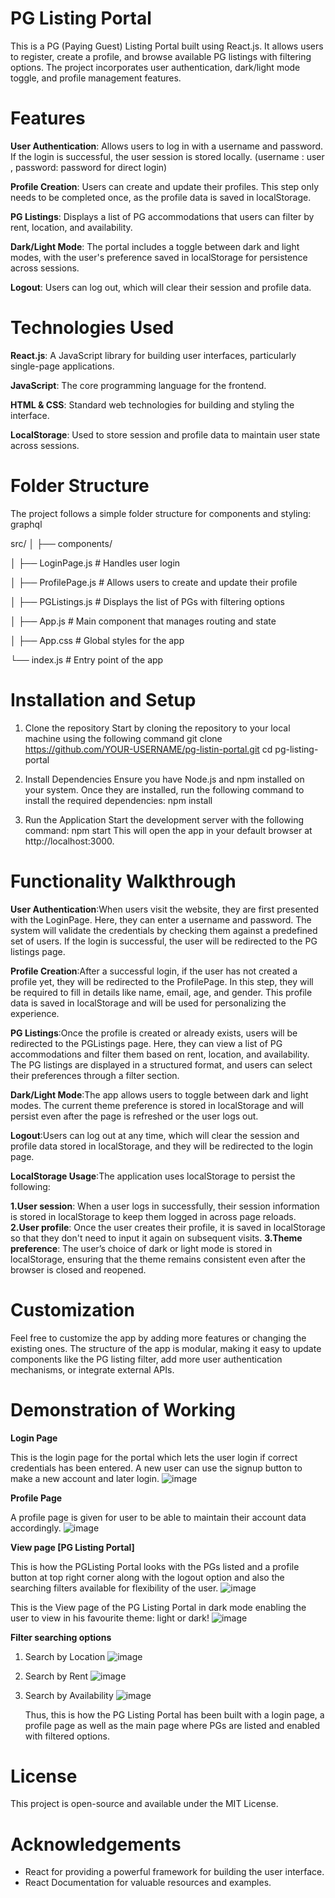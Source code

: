 # PG Listing Portal
This is a PG (Paying Guest) Listing Portal built using React.js. It allows users to register, create a profile, and browse available PG listings with filtering options. The project incorporates user authentication, dark/light mode toggle, and profile management features.

# Features
**User Authentication**: Allows users to log in with a username and password. If the login is successful, the user session is stored locally.
(username : user , password: password for direct login)

**Profile Creation**: Users can create and update their profiles. This step only needs to be completed once, as the profile data is saved in localStorage.

**PG Listings**: Displays a list of PG accommodations that users can filter by rent, location, and availability.

**Dark/Light Mode**: The portal includes a toggle between dark and light modes, with the user's preference saved in localStorage for persistence across sessions.

**Logout**: Users can log out, which will clear their session and profile data.

# Technologies Used
**React.js**: A JavaScript library for building user interfaces, particularly single-page applications.

**JavaScript**: The core programming language for the frontend.

**HTML & CSS**: Standard web technologies for building and styling the interface.

**LocalStorage**: Used to store session and profile data to maintain user state across sessions.

# Folder Structure
The project follows a simple folder structure for components and styling:
graphql

src/
│
├── components/

│   ├── LoginPage.js       # Handles user login

│   ├── ProfilePage.js     # Allows users to create and update their profile

│   ├── PGListings.js      # Displays the list of PGs with filtering options

│   ├── App.js                 # Main component that manages routing and state

│   ├── App.css                # Global styles for the app

└── index.js               # Entry point of the app

# Installation and Setup

1. Clone the repository
Start by cloning the repository to your local machine using the following command
git clone https://github.com/YOUR-USERNAME/pg-listin-portal.git
cd pg-listing-portal

2. Install Dependencies
Ensure you have Node.js and npm installed on your system. Once they are installed, run the following command to install the required dependencies:
npm install

3. Run the Application
Start the development server with the following command:
npm start
This will open the app in your default browser at http://localhost:3000.

# Functionality Walkthrough
**User Authentication**:When users visit the website, they are first presented with the LoginPage. Here, they can enter a username and password. The system will validate the credentials by checking them against a predefined set of users. If the login is successful, the user will be redirected to the PG listings page.

**Profile Creation**:After a successful login, if the user has not created a profile yet, they will be redirected to the ProfilePage. In this step, they will be required to fill in details like name, email, age, and gender. This profile data is saved in localStorage and will be used for personalizing the experience.

**PG Listings**:Once the profile is created or already exists, users will be redirected to the PGListings page. Here, they can view a list of PG accommodations and filter them based on rent, location, and availability. The PG listings are displayed in a structured format, and users can select their preferences through a filter section.

**Dark/Light Mode**:The app allows users to toggle between dark and light modes. The current theme preference is stored in localStorage and will persist even after the page is refreshed or the user logs out.

**Logout**:Users can log out at any time, which will clear the session and profile data stored in localStorage, and they will be redirected to the login page.

**LocalStorage Usage**:The application uses localStorage to persist the following:

**1.User session**: When a user logs in successfully, their session information is stored in localStorage to keep them logged in across page reloads.
**2.User profile**: Once the user creates their profile, it is saved in localStorage so that they don't need to input it again on subsequent visits.
**3.Theme preference**: The user’s choice of dark or light mode is stored in localStorage, ensuring that the theme remains consistent even after the browser is closed and reopened.

# Customization
Feel free to customize the app by adding more features or changing the existing ones. The structure of the app is modular, making it easy to update components like the PG listing filter, add more user authentication mechanisms, or integrate external APIs.

# Demonstration of Working
**Login Page**

This is the login page for the portal which lets the user login if correct credentials has been entered. A new user can use the signup button to make a new account and later login.
![image](https://github.com/user-attachments/assets/ffebd4ff-429e-41d1-bd6d-dcf291efec22)

**Profile Page**

A profile page is given for user to be able to maintain their account data accordingly.
![image](https://github.com/user-attachments/assets/8faca3c5-ae8e-4d3b-ad2f-08768295d55a)

**View page [PG Listing Portal]**

This is how the PGListing Portal looks with the PGs listed and a profile button at top right corner along with the logout option and also the searching filters available for flexibility of the user.
![image](https://github.com/user-attachments/assets/4b09bd5b-c326-41cd-a408-0e3c044656ed)

This is the View page of the PG Listing Portal in dark mode enabling the user to view in his favourite theme: light or dark!
![image](https://github.com/user-attachments/assets/d67dc5a6-f0c6-47a6-a273-ce66f41e6089)

**Filter searching options**
1. Search by Location ![image](https://github.com/user-attachments/assets/bad2d78d-f431-41ab-8a58-4db3c86330eb)

2. Search by Rent ![image](https://github.com/user-attachments/assets/86933cb9-3cd6-4249-8481-dd2467d8f483)

3. Search by Availability ![image](https://github.com/user-attachments/assets/c36bd1f7-de93-43bc-b923-39923470243a)

   Thus, this is how the PG Listing Portal has been built with a login page, a profile page as well as the main page where PGs are listed and enabled with filtered options.  

# License
This project is open-source and available under the MIT License.

# Acknowledgements
* React for providing a powerful framework for building the user interface.
* React Documentation for valuable resources and examples.



